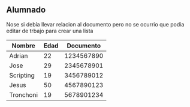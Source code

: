 ## Alumnado

Nose si debía llevar relacion al documento pero no se ocurrio que podia editar de trbajo para crear una lista

| Nombre    | Edad | Documento     |
| --------- | ---- | ------------- |
| Adrian    | 22   | 1234567890    |
| Jose     | 29   | 2345678901    |
| Scripting    | 19   | 3456789012    |
| Jesus       | 50   | 4567890123    |
| Tronchoni     | 19   | 5678901234    |
